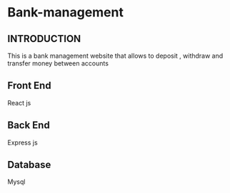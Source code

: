 # Bank-management

## INTRODUCTION

This is a bank management website that allows to deposit , withdraw and transfer money between accounts

## Front End

React js

## Back End

Express js

## Database

Mysql


